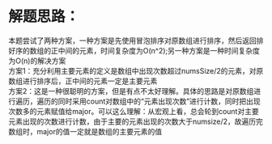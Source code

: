 解题思路：
===
本题尝试了两种方案，一种方案是先使用冒泡排序对原数组进行排序，然后返回排好序的数组的正中间的元素，时间复杂度为O(n^2);另一种方案是一种时间复杂度为O(n)的解决方案<br>
方案1：充分利用主要元素的定义是数组中出现次数超过numsSize/2的元素，对原数组进行排序后，正中间的元素一定是主要元素<br>
方案2：这是一种很聪明的方案，但是有点不太好理解。具体的思路是对原数组进行遍历，遍历的同时采用count对数组中的“元素出现次数”进行计数，同时把出现次数多的元素赋值给major。可以这么理解：从宏观上看，总会轮到count对主要元素出现的次数进行计数，由于主要的元素出现的次数大于numsize/2，故遍历完数组时，major的值一定就是数组的主要元素的值
